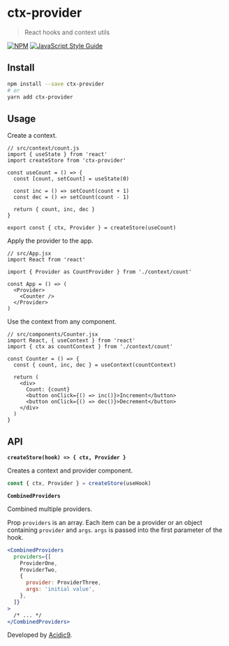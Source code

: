 # ctx-provider

> React hooks and context utils

[![NPM](https://img.shields.io/npm/v/ctx-provider.svg)](https://www.npmjs.com/package/ctx-provider) [![JavaScript Style Guide](https://img.shields.io/badge/code_style-standard-brightgreen.svg)](https://standardjs.com)

## Install

```bash
npm install --save ctx-provider
# or
yarn add ctx-provider
```

## Usage

Create a context.

```tsx
// src/context/count.js
import { useState } from 'react'
import createStore from 'ctx-provider'

const useCount = () => {
  const [count, setCount] = useState(0)

  const inc = () => setCount(count + 1)
  const dec = () => setCount(count - 1)

  return { count, inc, dec }
}

export const { ctx, Provider } = createStore(useCount)
```

Apply the provider to the app.

```tsx
// src/App.jsx
import React from 'react'

import { Provider as CountProvider } from './context/count'

const App = () => (
  <Provider>
    <Counter />
  </Provider>
)
```

Use the context from any component.

```tsx
// src/components/Counter.jsx
import React, { useContext } from 'react'
import { ctx as countContext } from './context/count'

const Counter = () => {
  const { count, inc, dec } = useContext(countContext)

  return (
    <div>
      Count: {count}
      <button onClick={() => inc()}>Increment</button>
      <button onClick={() => dec()}>Decrement</button>
    </div>
  )
}
```

## API

**`createStore(hook) => { ctx, Provider }`**

Creates a context and provider component.

```js
const { ctx, Provider } = createStore(useHook)
```

**`CombinedProviders`**

Combined multiple providers.

Prop `providers` is an array.
Each item can be a provider or an object containing `provider` and `args`.
`args` is passed into the first parameter of the hook.

```jsx
<CombinedProviders
  providers={[
    ProviderOne,
    ProviderTwo,
    {
      provider: ProviderThree,
      args: 'initial value',
    },
  ]}
>
  /* ... */
</CombinedProviders>
```

Developed by [Acidic9](https://github.com/Acidic9).
